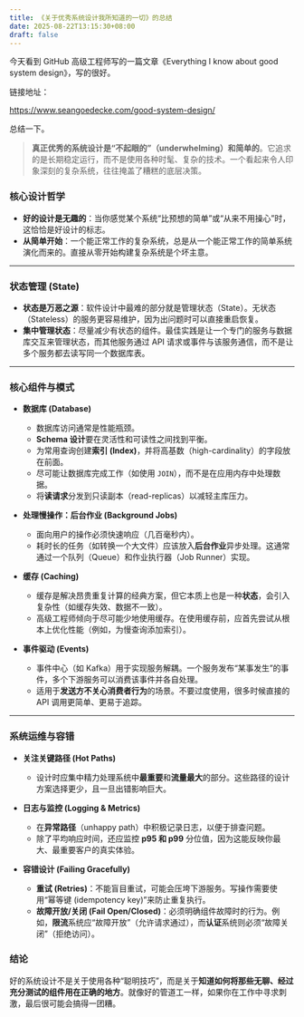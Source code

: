 ```yaml
---
title: 《关于优秀系统设计我所知道的一切》的总结
date: 2025-08-22T13:15:30+08:00
draft: false
---
```

今天看到 GitHub 高级工程师写的一篇文章《Everything I know about good system design》，写的很好。

链接地址：

https://www.seangoedecke.com/good-system-design/

总结一下。

> **真正优秀的系统设计是“不起眼的”（underwhelming）和简单的**。它追求的是长期稳定运行，而不是使用各种时髦、复杂的技术。一个看起来令人印象深刻的复杂系统，往往掩盖了糟糕的底层决策。

### 核心设计哲学

* **好的设计是无趣的**：当你感觉某个系统“比预想的简单”或“从来不用操心”时，这恰恰是好设计的标志。
* **从简单开始**：一个能正常工作的复杂系统，总是从一个能正常工作的简单系统演化而来的。直接从零开始构建复杂系统是个坏主意。

---

### 状态管理 (State)

* **状态是万恶之源**：软件设计中最难的部分就是管理状态（State）。无状态（Stateless）的服务更容易维护，因为出问题时可以直接重启恢复。
* **集中管理状态**：尽量减少有状态的组件。最佳实践是让一个专门的服务与数据库交互来管理状态，而其他服务通过 API 请求或事件与该服务通信，而不是让多个服务都去读写同一个数据库表。

---

### 核心组件与模式

* **数据库 (Database)**
    * 数据库访问通常是性能瓶颈。
    * **Schema 设计**要在灵活性和可读性之间找到平衡。
    * 为常用查询创建**索引 (Index)**，并将高基数（high-cardinality）的字段放在前面。
    * 尽可能让数据库完成工作（如使用 `JOIN`），而不是在应用内存中处理数据。
    * 将**读请求**分发到只读副本（read-replicas）以减轻主库压力。

* **处理慢操作：后台作业 (Background Jobs)**
    * 面向用户的操作必须快速响应（几百毫秒内）。
    * 耗时长的任务（如转换一个大文件）应该放入**后台作业**异步处理。这通常通过一个队列（Queue）和作业执行器（Job Runner）实现。

* **缓存 (Caching)**
    * 缓存是解决昂贵重复计算的经典方案，但它本质上也是一种**状态**，会引入复杂性（如缓存失效、数据不一致）。
    * 高级工程师倾向于尽可能少地使用缓存。在使用缓存前，应首先尝试从根本上优化性能（例如，为慢查询添加索引）。

* **事件驱动 (Events)**
    * 事件中心（如 Kafka）用于实现服务解耦。一个服务发布“某事发生”的事件，多个下游服务可以消费该事件并各自处理。
    * 适用于**发送方不关心消费者行为**的场景。不要过度使用，很多时候直接的 API 调用更简单、更易于追踪。

---

### 系统运维与容错

* **关注关键路径 (Hot Paths)**
    * 设计时应集中精力处理系统中**最重要**和**流量最大**的部分。这些路径的设计方案选择更少，且一旦出错影响巨大。

* **日志与监控 (Logging & Metrics)**
    * 在**异常路径**（unhappy path）中积极记录日志，以便于排查问题。
    * 除了平均响应时间，还应监控 **p95 和 p99** 分位值，因为这能反映你最大、最重要客户的真实体验。

* **容错设计 (Failing Gracefully)**
    * **重试 (Retries)**：不能盲目重试，可能会压垮下游服务。写操作需要使用“幂等键 (idempotency key)”来防止重复执行。
    * **故障开放/关闭 (Fail Open/Closed)**：必须明确组件故障时的行为。例如，**限流**系统应“故障开放”（允许请求通过），而**认证**系统则必须“故障关闭”（拒绝访问）。

### 结论

好的系统设计不是关于使用各种“聪明技巧”，而是关于**知道如何将那些无聊、经过充分测试的组件用在正确的地方**。就像好的管道工一样，如果你在工作中寻求刺激，最后很可能会搞得一团糟。